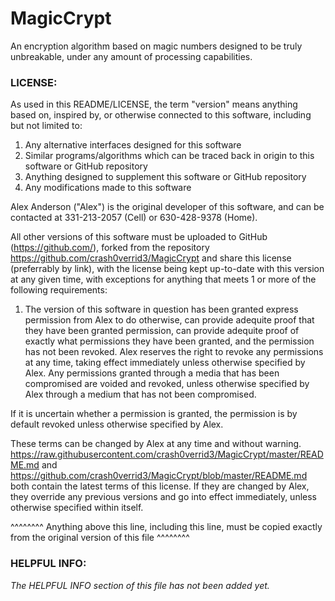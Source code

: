 # MagicCrypt
An encryption algorithm based on magic numbers designed to be truly unbreakable, under any amount of processing capabilities.

### LICENSE:

As used in this README/LICENSE, the term "version" means anything based on, inspired by, or otherwise connected to this software, including but not limited to:
1. Any alternative interfaces designed for this software
2. Similar programs/algorithms which can be traced back in origin to this software or GitHub repository
4. Anything designed to supplement this software or GitHub repository
5. Any modifications made to this software


Alex Anderson ("Alex") is the original developer of this software, and can be contacted at 331-213-2057 (Cell) or 630-428-9378 (Home).

All other versions of this software must be uploaded to GitHub (https://github.com/), forked from the repository https://github.com/crash0verrid3/MagicCrypt and share this license (preferrably by link), with the license being kept up-to-date with this version at any given time, with exceptions for anything that meets 1 or more of the following requirements:

1. The version of this software in question has been granted express permission from Alex to do otherwise, can provide adequite proof that they have been granted permission, can provide adequite proof of exactly what permissions they have been granted, and the permission has not been revoked. Alex reserves the right to revoke any permissions at any time, taking effect immediately unless otherwise specified by Alex. Any permissions granted through a media that has been compromised are voided and revoked, unless otherwise specified by Alex through a medium that has not been compromised.

If it is uncertain whether a permission is granted, the permission is by default revoked unless otherwise specified by Alex.

These terms can be changed by Alex at any time and without warning.
https://raw.githubusercontent.com/crash0verrid3/MagicCrypt/master/README.md and https://github.com/crash0verrid3/MagicCrypt/blob/master/README.md both contain the latest terms of this license. If they are changed by Alex, they override any previous versions and go into effect immediately, unless otherwise specified within itself.


^^^^^^^^ Anything above this line, including this line, must be copied exactly from the original version of this file ^^^^^^^^

### HELPFUL INFO:

*The HELPFUL INFO section of this file has not been added yet.*
